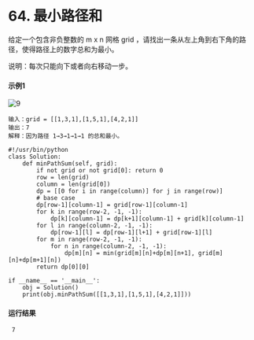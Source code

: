 # 64. 最小路径和
给定一个包含非负整数的 m x n 网格 grid ，请找出一条从左上角到右下角的路径，使得路径上的数字总和为最小。

说明：每次只能向下或者向右移动一步。

#### 示例1
![9](https://github.com/CamWu-cyber/leetcode/blob/master/%E5%8A%A8%E6%80%81%E8%A7%84%E5%88%92/9.JPG)

    输入：grid = [[1,3,1],[1,5,1],[4,2,1]]
    输出：7
    解释：因为路径 1→3→1→1→1 的总和最小。
    
    #!/usr/bin/python
    class Solution:
        def minPathSum(self, grid):
            if not grid or not grid[0]: return 0
            row = len(grid)
            column = len(grid[0])
            dp = [[0 for i in range(column)] for j in range(row)]
            # base case
            dp[row-1][column-1] = grid[row-1][column-1]
            for k in range(row-2, -1, -1):
                dp[k][column-1] = dp[k+1][column-1] + grid[k][column-1]
            for l in range(column-2, -1, -1):
                dp[row-1][l] = dp[row-1][l+1] + grid[row-1][l]
            for m in range(row-2, -1, -1):
                for n in range(column-2, -1, -1):
                    dp[m][n] = min(grid[m][n]+dp[m][n+1], grid[m][n]+dp[m+1][n])
            return dp[0][0]

    if __name__ == '__main__':
        obj = Solution()
        print(obj.minPathSum([[1,3,1],[1,5,1],[4,2,1]]))
        
#### 运行结果
     7
